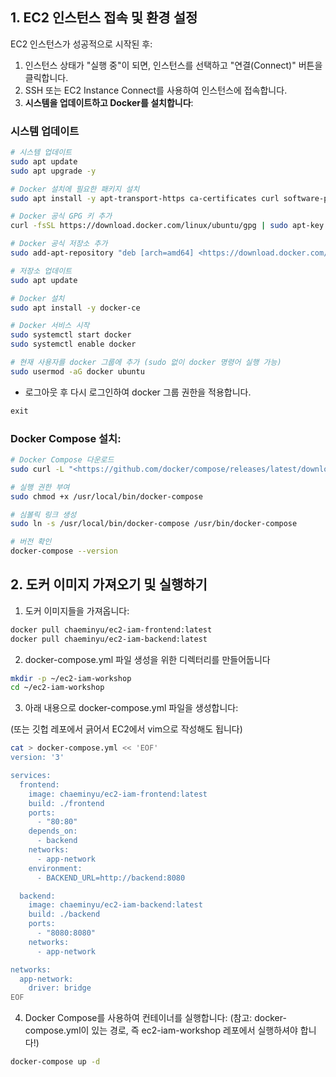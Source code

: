 ## 1. EC2 인스턴스 접속 및 환경 설정

EC2 인스턴스가 성공적으로 시작된 후:

1. 인스턴스 상태가 "실행 중"이 되면, 인스턴스를 선택하고 "연결(Connect)" 버튼을 클릭합니다.
2. SSH 또는 EC2 Instance Connect를 사용하여 인스턴스에 접속합니다.
3. **시스템을 업데이트하고 Docker를 설치합니다**:

### 시스템 업데이트

```bash
# 시스템 업데이트
sudo apt update
sudo apt upgrade -y

# Docker 설치에 필요한 패키지 설치
sudo apt install -y apt-transport-https ca-certificates curl software-properties-common

# Docker 공식 GPG 키 추가
curl -fsSL https://download.docker.com/linux/ubuntu/gpg | sudo apt-key add -

# Docker 공식 저장소 추가
sudo add-apt-repository "deb [arch=amd64] <https://download.docker.com/linux/ubuntu> $(lsb_release -cs) stable"

# 저장소 업데이트
sudo apt update

# Docker 설치
sudo apt install -y docker-ce

# Docker 서비스 시작
sudo systemctl start docker
sudo systemctl enable docker

# 현재 사용자를 docker 그룹에 추가 (sudo 없이 docker 명령어 실행 가능)
sudo usermod -aG docker ubuntu

```

- 로그아웃 후 다시 로그인하여 docker 그룹 권한을 적용합니다.

```java
exit
```

### Docker Compose 설치:

```bash
# Docker Compose 다운로드
sudo curl -L "<https://github.com/docker/compose/releases/latest/download/docker-compose-$>(uname -s)-$(uname -m)" -o /usr/local/bin/docker-compose

# 실행 권한 부여
sudo chmod +x /usr/local/bin/docker-compose

# 심볼릭 링크 생성
sudo ln -s /usr/local/bin/docker-compose /usr/bin/docker-compose

# 버전 확인
docker-compose --version

```

## 2. 도커 이미지 가져오기 및 실행하기

1. 도커 이미지들을 가져옵니다:

```bash
docker pull chaeminyu/ec2-iam-frontend:latest
docker pull chaeminyu/ec2-iam-backend:latest

```

2. docker-compose.yml 파일 생성을 위한 디렉터리를 만들어둡니다

```bash
mkdir -p ~/ec2-iam-workshop
cd ~/ec2-iam-workshop

```

3. 아래 내용으로 docker-compose.yml 파일을 생성합니다:

(또는 깃헙 레포에서 긁어서 EC2에서 vim으로 작성해도 됩니다)

```bash
cat > docker-compose.yml << 'EOF'
version: '3'

services:
  frontend:
    image: chaeminyu/ec2-iam-frontend:latest
    build: ./frontend
    ports:
      - "80:80"
    depends_on:
      - backend
    networks:
      - app-network
    environment:
      - BACKEND_URL=http://backend:8080

  backend:
    image: chaeminyu/ec2-iam-backend:latest
    build: ./backend
    ports:
      - "8080:8080"
    networks:
      - app-network

networks:
  app-network:
    driver: bridge
EOF

```

4. Docker Compose를 사용하여 컨테이너를 실행합니다:
(참고: docker-compose.yml이 있는 경로, 즉 ec2-iam-workshop 레포에서 실행하셔야 합니다!)
```bash
docker-compose up -d
```
